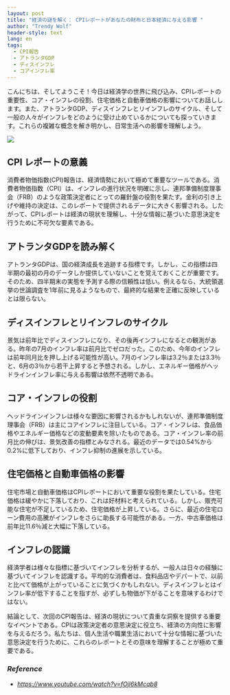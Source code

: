 ```yaml
---
layout: post
title: "経済の謎を解く： CPIレポートがあなたの財布と日本経済に与える影響 "
author: "Trendy Wolf"
header-style: text
lang: en
tags:
  - CPI報告
  - アトランタGDP
  - ディスインフレ
  - コアインフレ率
---
```


こんにちは、そしてようこそ！今日は経済学の世界に飛び込み、CPIレポートの重要性、コア・インフレの役割、住宅価格と自動車価格の影響についてお話しします。また、アトランタGDP、ディスインフレとリインフレのサイクル、そして一般の人々がインフレをどのように受け止めているかについても探っていきます。これらの複雑な概念を解き明かし、日常生活への影響を理解しよう。

<img
    src="https://i.ytimg.com/vi/fOjl6kMcqb8/hqdefault.jpg"
/>






## CPI レポートの意義

消費者物価指数(CPI)報告は、経済情勢において極めて重要なツールである。消費者物価指数（CPI）は、インフレの進行状況を明確に示し、連邦準備制度理事会（FRB）のような政策決定者にとっての羅針盤の役割を果たす。金利の引き上げや維持の決定は、このレポートで提供されるデータに大きく影響される。したがって、CPIレポートは経済の現状を理解し、十分な情報に基づいた意思決定を行うために不可欠な要素である。



## アトランタGDPを読み解く

アトランタGDPは、国の経済成長を追跡する指標です。しかし、この指標は四半期の最初の月のデータしか提供していないことを覚えておくことが重要です。そのため、四半期末の実態を予測する際の信頼性は低い。例えるなら、大統領選挙の世論調査を1年前に見るようなもので、最終的な結果を正確に反映しているとは限らない。 



## ディスインフレとリインフレのサイクル

景気は前年比でディスインフレになり、その後再インフレになるとの観測がある。昨年の7月のインフレ率は前月比でゼロだった。このため、今年のインフレは前年同月比を押し上げる可能性が高い。7月のインフレ率は3.2％または3.3％と、6月の3％から若干上昇すると予想される。しかし、エネルギー価格がヘッドラインインフレ率に与える影響は依然不透明である。



## コア・インフレの役割

ヘッドラインインフレは様々な要因に影響されるかもしれないが、連邦準備制度理事会（FRB）は主にコアインフレに注目している。コア・インフレは、食品価格やエネルギー価格などの変動要素を除いたものである。コア・インフレ率の前月比の伸びは、景気改善の指標とみなされる。最近のデータでは0.54%から0.2%に低下しており、インフレ抑制の進展を示している。



## 住宅価格と自動車価格の影響

住宅市場と自動車価格はCPIレポートにおいて重要な役割を果たしている。住宅価格は緩やかに下落しており、これは好材料と考えられている。しかし、販売可能な住宅が不足しているため、住宅価格が上昇している。さらに、最近の住宅ローン費用の高騰がインフレをさらに助長する可能性がある。一方、中古車価格は前年比11.6％減と大幅に下落している。



## インフレの認識

経済学者は様々な指標に基づいてインフレを分析するが、一般人は日々の経験に基づいてインフレを認識する。平均的な消費者は、食料品店やデパートで、以前と比べて価格が上がっていることに気づくかもしれない。ディスインフレとはインフレ率が低下することを指すが、必ずしも物価が下がることを意味するわけではない。

結論として、次回のCPI報告は、経済の現状について貴重な洞察を提供する重要なイベントである。CPIは政策決定者の意思決定に役立ち、経済の方向性に影響を与えるだろう。私たちは、個人生活や職業生活において十分な情報に基づいた意思決定を行うために、これらのレポートとその意味を理解することが極めて重要である。


### _Reference_
- _https://www.youtube.com/watch?v=fOjl6kMcqb8_

